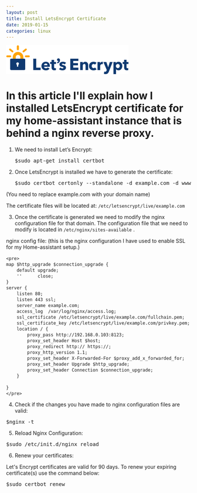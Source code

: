 ```yaml
---
layout: post
title: Install LetsEncrypt Certificate
date: 2019-01-15
categories: linux
---
```

![LetsEncrypt](/static/img/letsencrypt.png)

# In this article I'll explain how I installed LetsEncrypt certificate for my home-assistant instance that is behind a nginx reverse proxy.

1. We need to install Let’s Encrypt:
   <pre>$sudo apt-get install certbot</pre>
  
2. Once LetsEncrypt is installed we have to generate the certificate:
    <pre>$sudo certbot certonly --standalone -d example.com -d www.example.com</pre>
    
(You need to replace example.com with your domain name)

The certificate files will be located at: `/etc/letsencrypt/live/example.com`

3. Once the certificate is generated we need to modify the nginx configuration file for that domain.
The configuration file that we need to modify is located in `/etc/nginx/sites-available` .

nginx config file:
(this is the nginx configuration I have used to enable SSL for my Home-assistant setup.)

    <pre>
    map $http_upgrade $connection_upgrade {
        default upgrade;
        ''      close;
    }
    server {
    	listen 80;
    	listen 443 ssl;
        server_name example.com;
        access_log  /var/log/nginx/access.log;
    	ssl_certificate /etc/letsencrypt/live/example.com/fullchain.pem;
    	ssl_certificate_key /etc/letsencrypt/live/example.com/privkey.pem;
        location / {
            proxy_pass http://192.168.0.103:8123;
            proxy_set_header Host $host;
            proxy_redirect http:// https://;
            proxy_http_version 1.1;
            proxy_set_header X-Forwarded-For $proxy_add_x_forwarded_for;
            proxy_set_header Upgrade $http_upgrade;
            proxy_set_header Connection $connection_upgrade;
        }
    
    }
    </pre>

4. Check if the changes you have made to nginx configuration files are valid:
  <pre>$nginx -t</pre>

5. Reload Nginx Configuration:

  <pre>$sudo /etc/init.d/nginx reload</pre>

6. Renew your certificates:

Let's Encrypt certificates are valid for 90 days. To renew your expiring certificate(s) use the command below:

   <pre>$sudo certbot renew</pre>
